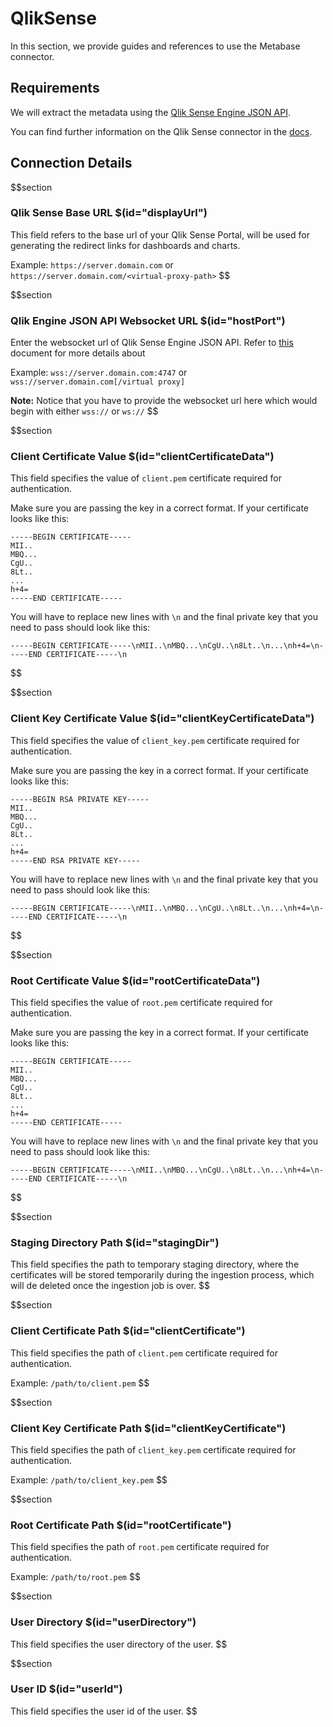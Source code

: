 # QlikSense

In this section, we provide guides and references to use the Metabase connector.

## Requirements

We will extract the metadata using the [Qlik Sense Engine JSON API](https://help.qlik.com/en-US/sense-developer/May2023/Subsystems/EngineAPI/Content/Sense_EngineAPI/introducing-engine-API.htm).

You can find further information on the Qlik Sense connector in the [docs](https://docs.open-metadata.org/connectors/dashboard/qliksense).

## Connection Details

$$section
### Qlik Sense Base URL $(id="displayUrl")

This field refers to the base url of your Qlik Sense Portal, will be used for generating the redirect links for dashboards and charts. 

Example: `https://server.domain.com` or `https://server.domain.com/<virtual-proxy-path>`
$$

$$section
### Qlik Engine JSON API Websocket URL $(id="hostPort")

Enter the websocket url of Qlik Sense Engine JSON API. Refer to [this](https://help.qlik.com/en-US/sense-developer/May2023/Subsystems/EngineAPI/Content/Sense_EngineAPI/GettingStarted/connecting-to-engine-api.htm) document for more details about 

Example: `wss://server.domain.com:4747` or `wss://server.domain.com[/virtual proxy]`

**Note:** Notice that you have to provide the websocket url here which would begin with either `wss://` or `ws://`
$$

$$section
### Client Certificate Value $(id="clientCertificateData")

This field specifies the value of `client.pem` certificate required for authentication.


Make sure you are passing the key in a correct format. If your certificate looks like this:

```
-----BEGIN CERTIFICATE-----
MII..
MBQ...
CgU..
8Lt..
...
h+4=
-----END CERTIFICATE-----
```

You will have to replace new lines with `\n` and the final private key that you need to pass should look like this:

```
-----BEGIN CERTIFICATE-----\nMII..\nMBQ...\nCgU..\n8Lt..\n...\nh+4=\n-----END CERTIFICATE-----\n
```
$$


$$section
### Client Key Certificate Value $(id="clientKeyCertificateData")

This field specifies the value of `client_key.pem` certificate required for authentication.


Make sure you are passing the key in a correct format. If your certificate looks like this:

```
-----BEGIN RSA PRIVATE KEY-----
MII..
MBQ...
CgU..
8Lt..
...
h+4=
-----END RSA PRIVATE KEY-----
```

You will have to replace new lines with `\n` and the final private key that you need to pass should look like this:

```
-----BEGIN CERTIFICATE-----\nMII..\nMBQ...\nCgU..\n8Lt..\n...\nh+4=\n-----END CERTIFICATE-----\n
```
$$


$$section
### Root Certificate Value $(id="rootCertificateData")

This field specifies the value of `root.pem` certificate required for authentication.


Make sure you are passing the key in a correct format. If your certificate looks like this:

```
-----BEGIN CERTIFICATE-----
MII..
MBQ...
CgU..
8Lt..
...
h+4=
-----END CERTIFICATE-----
```

You will have to replace new lines with `\n` and the final private key that you need to pass should look like this:

```
-----BEGIN CERTIFICATE-----\nMII..\nMBQ...\nCgU..\n8Lt..\n...\nh+4=\n-----END CERTIFICATE-----\n
```
$$


$$section
### Staging Directory Path $(id="stagingDir")

This field specifies the path to temporary staging directory, where the certificates will be stored temporarily during the ingestion process, which will de deleted once the ingestion job is over. 
$$

$$section
### Client Certificate Path $(id="clientCertificate")

This field specifies the path of `client.pem` certificate required for authentication. 

Example: `/path/to/client.pem`
$$


$$section
### Client Key Certificate Path $(id="clientKeyCertificate")

This field specifies the path of `client_key.pem` certificate required for authentication. 

Example: `/path/to/client_key.pem`
$$


$$section
### Root Certificate Path $(id="rootCertificate")

This field specifies the path of `root.pem` certificate required for authentication. 

Example: `/path/to/root.pem`
$$

$$section
### User Directory $(id="userDirectory")

This field specifies the user directory of the user.
$$



$$section
### User ID $(id="userId")

This field specifies the user id of the user.
$$